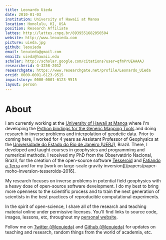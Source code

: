 ```yaml
---
title: Leonardo Uieda
date: 2010-01-03
institution: University of Hawaii at Manoa
location: Honolulu, HI, USA
position: Research Affiliate
lattes: http://lattes.cnpq.br/8939551682050504
website: http://www.leouieda.com
picture: uieda.jpg
github: leouieda
email: leouieda@gmail.com
email2: uieda@hawaii.edu
scholar: http://scholar.google.com/citations?user=qfmPrUEAAAAJ
researcherid: G-3258-2012
researchgate: https://www.researchgate.net/profile/Leonardo_Uieda
orcid: 0000-0001-6123-9515
impactstory: 0000-0001-6123-9515
layout: person
---
```


# About

I am currently working at the
[University of Hawaii at Manoa](http://www.soest.hawaii.edu/GG/index.html)
where I'm developing the
[Python bindings for the Generic Mapping Tools](https://www.gmtpython.xyz/)
and doing research in inverse problems and interpolation of geodetic data.
Prior to coming here, I worked for 4 years as Assistant Professor of Geophysics
at the [Universidade do Estado do Rio de Janeiro (UERJ)](http://www.uerj.br),
Brazil.
There, I developed and taught courses in geophysics and
programming and numerical methods.
I received my PhD from the Observatório Nacional, Brazil, for the
creation of the open-source software [Tesseroid](http://www.tesseroids.org) and
[Fatiando a Terra](https://www.fatiando.org/) and for my
[work on large-scale gravity inversion][/papers/paper-moho-inversion-tesseroids-2016].

My research focuses on inverse problems in potential field
geophysics with a heavy dose of open-source software development.
I do my best to bring more openness to the scientific process
and to train the next generation of scientists in the best practices of
reproducible computational experiments.

In the spirit of open-science,
I share all of the research and
teaching material online under permissive licenses.
You'll find links to source code, images, lessons, etc,
throughout my [personal website](http://www.leouieda.com).

Follow me on [Twitter (@leouieda)](https://twitter.com/leouieda)
and [Github (@leouieda)](https://github.com/leouieda)
for updates on teaching and research, random things from the world of academia,
etc.
